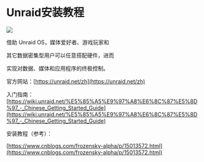 # Unraid安装教程

![](https://craftassets.unraid.net/cache/awss3cloudfront/featured-image/96846/FRproduct-compressed_2020-11-03-212833_b8a7d9426d44becbfab22c3e3256f6d7.webp)

借助 Unraid OS，媒体爱好者、游戏玩家和

其它数据密集型用户可以任意搭配硬件，进而

实现对数据、媒体和应用程序的终极控制。

官方网站：[https://unraid.net/zh](https://unraid.net/zh)

入门指南：[https://wiki.unraid.net/%E5%85%A5%E9%97%A8%E6%8C%87%E5%8D%97_-_Chinese_Getting_Started_Guide](https://wiki.unraid.net/%E5%85%A5%E9%97%A8%E6%8C%87%E5%8D%97_-_Chinese_Getting_Started_Guide)

安装教程（参考）：

[https://www.cnblogs.com/frozensky-alpha/p/15013572.html](https://www.cnblogs.com/frozensky-alpha/p/15013572.html)
